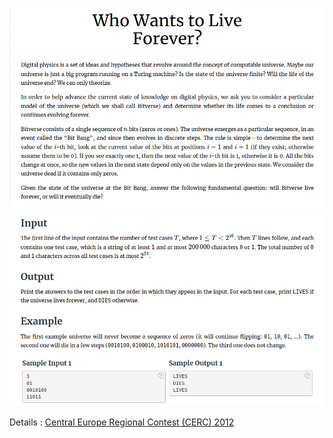 ![](competition_synopsis.png)

![](competition_IO.png)

Details : [Central Europe Regional Contest (CERC) 2012](https://open.kattis.com/problems/whowantstoliveforever)
